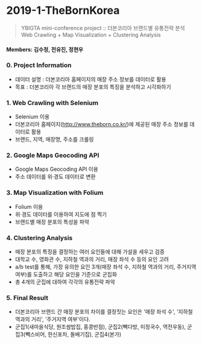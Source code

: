 # 2019-1-TheBornKorea
> YBIGTA mini-conference project :: 더본코리아 브랜드별 유통전략 분석
> Web Crawling + Map Visualization + Clustering Analysis

#### Members: 김수정, 전유진, 정현우


### 0. Project Information
- 데이터 설명 : 더본코리아 홈페이지의 매장 주소 정보를 데이터로 활용    
- 목표 : 더본코리아 각 브랜드의 매장 분포의 특징을 분석하고 시각화하기

### 1. Web Crawling with Selenium

- Selenium 이용
- 더본코리아 홈페이지(http://www.theborn.co.kr/)에 제공된 매장 주소 정보를 데이터로 활용
- 브랜드, 지역, 매장명, 주소를 크롤링
    
### 2. Google Maps Geocoding API
- Google Maps Geocoding API 이용
- 주소 데이터를 위·경도 데이터로 변환

### 3. Map Visualization with Folium
- Folium 이용  
- 위·경도 데이터를 이용하여 지도에 점 찍기
- 브랜드별 매장 분포의 특성을 파악

### 4. Clustering Analysis
- 매장 분포의 특징을 결정하는 여러 요인들에 대해 가설을 세우고 검증
- 대학교 수, 영화관 수, 지하철 역과의 거리, 매장 좌석 수 등의 요인 고려
- a/b test를 통해, 가장 유의한 요인 3개(매장 좌석 수, 지하철 역과의 거리, 주거지역 여부)를 도출하고 해당 요인을 기준으로 군집화
- 총 4개의 군집에 대하여 각각의 유통전략 파악

### 5. Final Result
- 더본코리아 브랜드 간 매장 분포의 차이를 결정짓는 요인은 '매장 좌석 수', '지하철 역과의 거리', '주거지역 여부'이다.
- 군집1(새마을식당, 원조쌈밥집, 홍콩반점), 군집2(빽다방, 미정국수, 역전우동), 군집3(빽스비어, 한신포차, 돌배기집), 군집4(본가)
